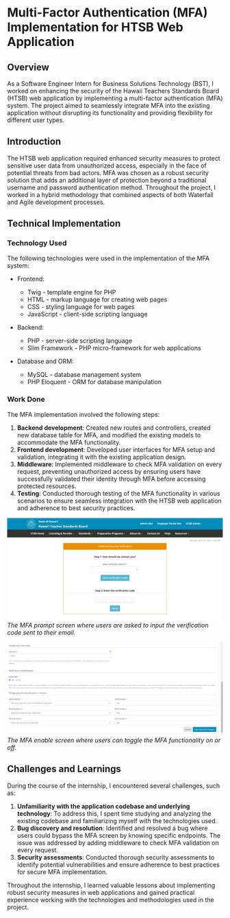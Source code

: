 # Multi-Factor Authentication (MFA) Implementation for HTSB Web Application

## Overview

As a Software Engineer Intern for Business Solutions Technology (BST), I worked on enhancing the security of the Hawaii Teachers Standards Board (HTSB) web application by implementing a multi-factor authentication (MFA) system. The project aimed to seamlessly integrate MFA into the existing application without disrupting its functionality and providing flexibility for different user types.

## Introduction

The HTSB web application required enhanced security measures to protect sensitive user data from unauthorized access, especially in the face of potential threats from bad actors. MFA was chosen as a robust security solution that adds an additional layer of protection beyond a traditional username and password authentication method. Throughout the project, I worked in a hybrid methodology that combined aspects of both Waterfall and Agile development processes.

## Technical Implementation

### Technology Used

The following technologies were used in the implementation of the MFA system:

- Frontend:

  - Twig - template engine for PHP
  - HTML - markup language for creating web pages
  - CSS - styling language for web pages
  - JavaScript - client-side scripting language

- Backend:

  - PHP - server-side scripting language
  - Slim Framework - PHP micro-framework for web applications

- Database and ORM:
  - MySQL - database management system
  - PHP Eloquent - ORM for database manipulation

### Work Done

The MFA implementation involved the following steps:

1. **Backend development**: Created new routes and controllers, created new database table for MFA, and modified the existing models to accommodate the MFA functionality.
2. **Frontend development**: Developed user interfaces for MFA setup and validation, integrating it with the existing application design.
3. **Middleware**: Implemented middleware to check MFA validation on every request, preventing unauthorized access by ensuring users have successfully validated their identity through MFA before accessing protected resources.
4. **Testing**: Conducted thorough testing of the MFA functionality in various scenarios to ensure seamless integration with the HTSB web application and adherence to best security practices.

![MFA prompt screen](assets/mfascreen.png)
_The MFA prompt screen where users are asked to input the verification code sent to their email._

![MFA enable screen](assets/enablemfa.png)
_The MFA enable screen where users can toggle the MFA functionality on or off._

## Challenges and Learnings

During the course of the internship, I encountered several challenges, such as:

1. **Unfamiliarity with the application codebase and underlying technology**: To address this, I spent time studying and analyzing the existing codebase and familiarizing myself with the technologies used.
2. **Bug discovery and resolution**: Identified and resolved a bug where users could bypass the MFA screen by knowing specific endpoints. The issue was addressed by adding middleware to check MFA validation on every request.
3. **Security assessments**: Conducted thorough security assessments to identify potential vulnerabilities and ensure adherence to best practices for secure MFA implementation.

Throughout the internship, I learned valuable lessons about implementing robust security measures in web applications and gained practical experience working with the technologies and methodologies used in the project.

